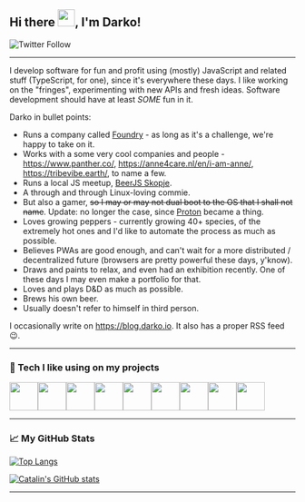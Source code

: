 ## Hi there <img src="https://raw.githubusercontent.com/MartinHeinz/MartinHeinz/master/wave.gif" width="30px">, I'm Darko!

![Twitter Follow](https://img.shields.io/twitter/follow/d_bozhinovski?style=social)

---

I develop software for fun and profit using (mostly) JavaScript and related stuff (TypeScript, for one), since it's everywhere these days. I like working on the "fringes", experimenting with new APIs and fresh ideas. Software development should have at least *SOME* fun in it.

Darko in bullet points:

* Runs a company called [Foundry](https://foundry.mk) - as long as it's a challenge, we're happy to take on it. 
* Works with a some very cool companies and people - https://www.panther.co/, https://anne4care.nl/en/i-am-anne/, https://tribevibe.earth/, to name a few.
* Runs a local JS meetup, [BeerJS Skopje](https://beerjs.mk/).
* A through and through Linux-loving commie.
* But also a gamer, <strike>so I may or may not dual boot to the OS that I shall not name</strike>. Update: no longer the case, since [Proton](https://github.com/ValveSoftware/Proton/) became a thing.
* Loves growing peppers - currently growing 40+ species, of the extremely hot ones and I'd like to automate the process as much as possible. 
* Believes PWAs are good enough, and can't wait for a more distributed / decentralized future (browsers are pretty powerful these days, y'know).
* Draws and paints to relax, and even had an exhibition recently. One of these days I may even make a portfolio for that.
* Loves and plays D&D as much as possible.
* Brews his own beer.
* Usually doesn't refer to himself in third person.

I occasionally write on https://blog.darko.io. It also has a proper RSS feed :wink:.

---
### 🔧 Tech I like using on my projects

<div style="display:flex;">
  <img src="https://cdn.worldvectorlogo.com/logos/typescript.svg" width="50">
  <img src="https://cdn.worldvectorlogo.com/logos/react-1.svg" width="50" />
  <img src="https://cdn.worldvectorlogo.com/logos/postgresql.svg" width="50" />
  <img src="https://cdn.worldvectorlogo.com/logos/graphql.svg" width="50" />
  <img src="https://cdn.worldvectorlogo.com/logos/gatsby.svg" width="50">
  <img src="https://cdn.worldvectorlogo.com/logos/tailwindcss.svg" width="50">
  <img src="https://cdn.worldvectorlogo.com/logos/nodejs-icon.svg" width="50" />
  <img src="https://cdn.worldvectorlogo.com/logos/hapi.svg" width="50" />
  <img src="https://cdn.worldvectorlogo.com/logos/linux-tux.svg" width="50" />
</div>

---

### &#x1f4c8; My GitHub Stats

[![Top Langs](https://github-readme-stats.vercel.app/api/top-langs/?username=DBozhinovski&hide=java,html,css&theme=synthwave)](https://github.com/anuraghazra/github-readme-stats)

[![Catalin's GitHub stats](https://github-readme-stats.vercel.app/api?username=DBozhinovski&theme=synthwave)](https://github.com/anuraghazra/github-readme-stats)

---